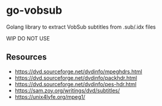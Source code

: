 # go-vobsub

Golang library to extract VobSub subtitles from .sub/.idx files

WIP DO NOT USE


## Resources

* https://dvd.sourceforge.net/dvdinfo/mpeghdrs.html
* https://dvd.sourceforge.net/dvdinfo/packhdr.html
* https://dvd.sourceforge.net/dvdinfo/pes-hdr.html
* https://sam.zoy.org/writings/dvd/subtitles/
* https://unix4lyfe.org/mpeg1/
